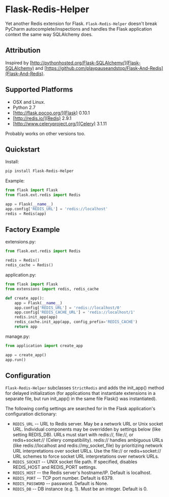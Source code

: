 Flask-Redis-Helper
==================

Yet another Redis extension for Flask. `Flask-Redis-Helper` doesn't break PyCharm autocomplete/inspections and handles
the Flask application context the same way SQLAlchemy does.

Attribution
-----------

Inspired by [http://pythonhosted.org/Flask-SQLAlchemy/](Flask-SQLAlchemy) and
[https://github.com/playpauseandstop/Flask-And-Redis](Flask-And-Redis).

Supported Platforms
-------------------

* OSX and Linux.
* Python 2.7
* [http://flask.pocoo.org/](Flask) 0.10.1
* [http://redis.io/](Redis) 2.9.1
* [http://www.celeryproject.org/](Celery) 3.1.11

Probably works on other versions too.

Quickstart
----------

Install:
```bash
pip install Flask-Redis-Helper
```

Example:
```python
from flask import Flask
from flask.ext.redis import Redis

app = Flask(__name__)
app.config['REDIS_URL'] = 'redis://localhost'
redis = Redis(app)
```

Factory Example
---------------

extensions.py:
```python
from flask.ext.redis import Redis

redis = Redis()
redis_cache = Redis()
```

application.py:
```python
from flask import Flask
from extensions import redis, redis_cache

def create_app():
    app = Flask(__name__)
    app.config['REDIS_URL'] = 'redis://localhost/0'
    app.config['REDIS_CACHE_URL'] = 'redis://localhost/1'
    redis.init_app(app)
    redis_cache.init_app(app, config_prefix='REDIS_CACHE')
    return app
```

manage.py:
```python
from application import create_app

app = create_app()
app.run()
```

Configuration
-------------

`Flask-Redis-Helper` subclasses `StrictRedis` and adds the init_app() method for delayed initialization (for 
applications that instantiate extensions in a separate file, but run init_app() in the same file Flask() was 
instantiated).

The following config settings are searched for in the Flask application's configuration dictionary:
* `REDIS_URL` -- URL to Redis server. May be a network URL or Unix socket URL. Individual components may be overridden
  by settings below (like setting REDIS_DB). URLs must start with redis://, file://, or redis+socket:// (Celery
  compatibility). redis:// handles ambiguous URLs (like redis://localhost and redis://my_socket_file) by
  prioritizing network URL interpretations over socket URLs. Use the file:// or redis+socket:// URL schemes to
  force socket URL interpretations over network URLs.
* `REDIS_SOCKET` -- UNIX socket file path. If specified, disables REDIS_HOST and REDIS_PORT settings.
* `REDIS_HOST` -- the Redis server's hostname/IP. Default is localhost.
* `REDIS_PORT` -- TCP port number. Default is 6379.
* `REDIS_PASSWORD` -- password. Default is None.
* `REDIS_DB` -- DB instance (e.g. 1). Must be an integer. Default is 0.
